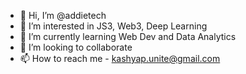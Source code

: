 - 👋 Hi, I’m @addietech
- 👀 I’m interested in JS3, Web3, Deep Learning
- 🌱 I’m currently learning Web Dev and Data Analytics
- 💞️ I’m looking to collaborate 
- 📫 How to reach me - kashyap.unite@gmail.com

<!---
addietech/addietech is a ✨ special ✨ repository because its `README.md` (this file) appears on your GitHub profile.
You can click the Preview link to take a look at your changes.
--->
